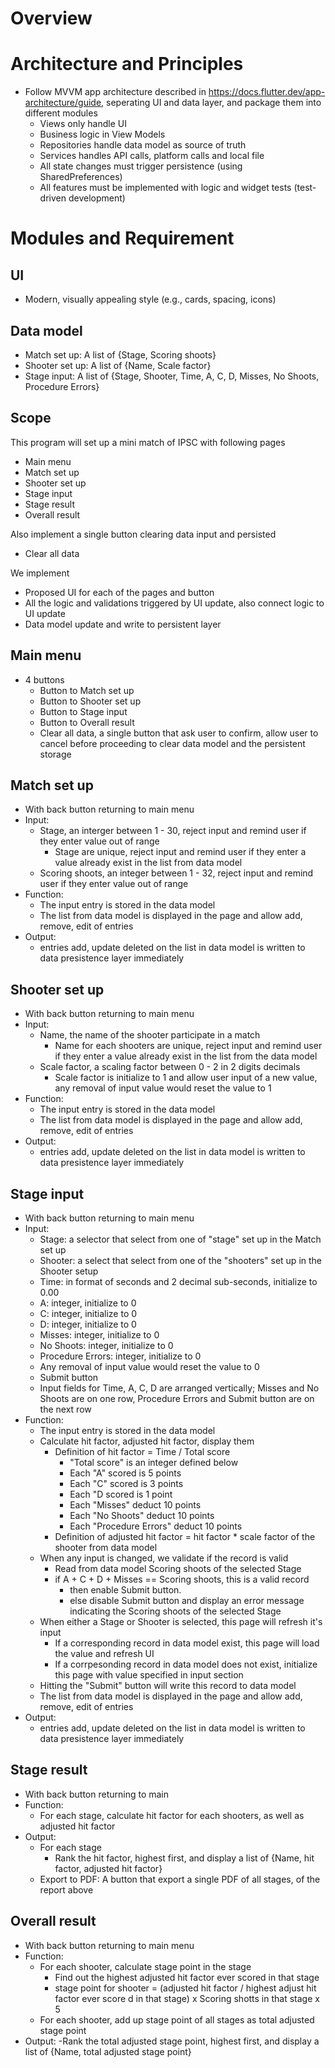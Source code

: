 # Overview

# Architecture and Principles
- Follow MVVM app architecture described in https://docs.flutter.dev/app-architecture/guide, seperating UI and data layer, and package them into different modules
    - Views only handle UI
    - Business logic in View Models
    - Repositories handle data model as source of truth
    - Services handles API calls, platform calls and local file
    - All state changes must trigger persistence (using SharedPreferences)
    - All features must be implemented with logic and widget tests (test-driven development)
    

# Modules and Requirement

## UI
- Modern, visually appealing style (e.g., cards, spacing, icons)

## Data model

- Match set up: A list of {Stage, Scoring shoots}
- Shooter set up: A list of {Name, Scale factor}
- Stage input: A list of {Stage, Shooter, Time, A, C, D, Misses, No Shoots, Procedure Errors}

## Scope

This program will set up a mini match of IPSC with following pages
- Main menu
- Match set up
- Shooter set up
- Stage input
- Stage result
- Overall result

Also implement a single button clearing data input and persisted
- Clear all data

We implement
- Proposed UI for each of the pages and button
- All the logic and validations triggered by UI update, also connect logic to UI update
- Data model update and write to persistent layer


## Main menu
- 4 buttons
    - Button to Match set up
    - Button to Shooter set up
    - Button to Stage input
    - Button to Overall result
    - Clear all data, a single button that ask user to confirm, allow user to cancel before proceeding to clear data model and the persistent storage

## Match set up
- With back button returning to main menu
- Input:
    - Stage, an interger between 1 - 30, reject input and remind user if they enter value out of range
        - Stage are unique, reject input and remind user if they enter a value already exist in the list from data model
    - Scoring shoots, an integer between 1 - 32, reject input and remind user if they enter value out of range
- Function:
    - The input entry is stored in the data model
    - The list from data model is displayed in the page and allow add, remove, edit of entries
- Output:
    - entries add, update deleted on the list in data model is written to data presistence layer immediately

## Shooter set up
- With back button returning to main menu
- Input:
    - Name, the name of the shooter participate in a match
        - Name for each shooters are unique, reject input and remind user if they enter a value already exist in the list from the data model
    - Scale factor, a scaling factor between 0 - 2 in 2 digits decimals
        - Scale factor is initialize to 1 and allow user input of a new value, any removal of input value would reset the value to 1
- Function:
    - The input entry is stored in the data model
    - The list from data model is displayed in the page and allow add, remove, edit of entries
- Output:
    - entries add, update deleted on the list in data model is written to data presistence layer immediately

## Stage input
- With back button returning to main menu
- Input:
    - Stage: a selector that select from one of "stage" set up in the Match set up
    - Shooter: a select that select from one of the "shooters" set up in the Shooter setup
    - Time: in format of seconds and 2 decimal sub-seconds, initialize to 0.00
    - A: integer, initialize to 0
    - C: integer, initialize to 0
    - D: integer, initialize to 0
    - Misses: integer, initialize to 0
    - No Shoots: integer, initialize to 0
    - Procedure Errors: integer, initialize to 0
    - Any removal of input value would reset the value to 0
    - Submit button
    - Input fields for Time, A, C, D are arranged vertically; Misses and No Shoots are on one row, Procedure Errors and Submit button are on the next row
- Function:
    - The input entry is stored in the data model
    - Calculate hit factor, adjusted hit factor, display them
        - Definition of hit factor =  Time / Total score
            - "Total score" is an integer defined below
            - Each "A" scored is 5 points
            - Each "C" scored is 3 points
            - Each "D scored is 1 point
            - Each "Misses" deduct 10 points
            - Each "No Shoots" deduct 10 points
            - Each "Procedure Errors" deduct 10 points
        - Definition of adjusted hit factor =  hit factor * scale factor of the shooter from data model
    - When any input is changed, we validate if the record is valid
        - Read from data model Scoring shoots of the selected Stage
        - if A + C + D + Misses == Scoring shoots, this is a valid record
            - then enable Submit button.
            - else disable Submit button and display an error message indicating the Scoring shoots of the selected Stage
    - When either a Stage or Shooter is selected, this page will refresh it's input
        - If a corresponding record in data model exist, this page will load the value and refresh UI
        - If a corrpesonding record in data model does not exist, initialize this page with value specified in input section
    - Hitting the "Submit" button will write this record to data model
    - The list from data model is displayed in the page and allow add, remove, edit of entries
- Output:
    - entries add, update deleted on the list in data model is written to data presistence layer immediately

## Stage result
- With back button returning to main
- Function:
    - For each stage, calculate hit factor for each shooters, as well as adjusted hit factor
- Output:
    - For each stage
        - Rank the hit factor, highest first, and display a list of {Name, hit factor, adjusted hit factor}
    - Export to PDF: A button that export a single PDF of all stages, of the report above

## Overall result
- With back button returning to main menu
- Function:
    - For each shooter, calculate stage point in the stage
        - Find out the highest adjusted hit factor ever scored in that stage
        - stage point for shooter = (adjusted hit factor / highest adjust hit factor ever score d in that stage) x Scoring shotts in that stage x 5
    - For each shooter, add up stage point of all stages as total adjusted stage point
- Output:
    -Rank the total adjusted stage point, highest first, and display a list of {Name, total adjusted stage point}